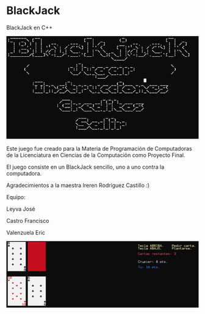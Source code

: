 # BlackJack
 BlackJack en C++

![Imagen del Menú del Juego :)](assets/Menu.PNG)

Este juego fue creado para la Materia de Programación de Computadoras de la Licenciatura en Ciencias de la Computación como Proyecto Final.

El juego consiste en un BlackJack sencillo, uno a uno contra la computadora.

Agradecimientos a la maestra Ireren Rodríguez Castillo :)

Equipo:

Leyva José

Castro Francisco

Valenzuela Eric

![Imagen del Juego :)](assets/Juego.PNG)
